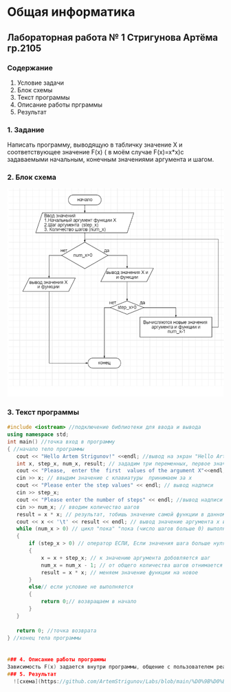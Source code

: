 # Общая информатика

## Лабораторная работа № 1 Стригунова Артёма гр.2105

### Содержание

1. Условие задачи
2. Блок схемы 
3. Текст программы
4. Описание работы прграммы
5. Результат 
### 1. Задание

Написать программу, выводящую в табличку значение X и соответствующее значение F(x) ( в моём случае F(x)=x*x)с задаваемыми начальным, конечным значениями аргумента и шагом.
### 2. Блок схема 
![схема]( https://github.com/ArtemStrigunov/Labs/blob/main/%D0%9B%D0%B0%D0%B1%D0%B0%201.png)
### 3. Текст программы
```c++
#include <iostream> //подключение библиотеки для ввода и вывода
using namespace std;
int main() //точка вход в программу 
{ //начало тело программы 
   cout << "Hello Artem Strigunov!" <<endl; //вывод на экран "Hello Artem Strigunov!" и переход на следующую строчку(<endl)
   int x, step_x, num_x, result; // зададим три переменных, первое значение аргумента (х) шаг (step_x) и количество щагов (num_x) и значение функции  
   cout << "Please,  enter the  first  values of the argument X"<<endl; //вывод надписи и переход на новую строчку 
   cin >> x; // ввыдим значение с клавиатуры  принимаем за x
   cout << "Please enter the step values" << endl; // вывод надписи 
   cin >> step_x;
   cout << "Please enter the number of steps" << endl; //вывод надписи 
   cin >> num_x; // вводим количество шагов 
   result = x * x; // результат, тобишь значение самой функции в данном случае х*х
   cout << x << '\t' << result << endl; // вывод значение аргумента х и значение полученной функции церез пробел 
   while (num_x > 0) // цикл "пока" "пока (число шагов больше 0) выполнять цикл 
   { 
	   if (step_x > 0) // оператор ЕСЛИ, Если значения шага больше нуля, то 
	   {
		   x = x + step_x; // к значению аргумента добовляется шаг 
		   num_x = num_x - 1; // от общего количества шагов отнимается 1
		   result = x * x; // меняем значение функции на новое 
	   }
	   else// если условие не выполняется 
	   {
		   return 0;// возвращаем в начало
	   }
   }
  
   return 0; //точка возврата 
} //конец тела программы 


### 4. Описание работы программы
Зависимость F(x) задается внутри программы, общение с пользователем реализовано посредством консоли. 
### 5. Результат 
  ![схема](https://github.com/ArtemStrigunov/Labs/blob/main/%D0%9B%D0%B0%D0%B1%D0%B0%201.png)
